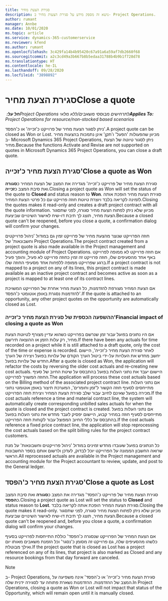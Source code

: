 ```yaml
---
title: סגירת הצעת מחיר
description: נושא זה מספק מידע על סגירת הצעות מחיר ב- Project Operations.
author: rumant
manager: Annbe
ms.date: 10/01/2020
ms.topic: article
ms.service: dynamics-365-customerservice
ms.reviewer: kfend
ms.author: rumant
ms.openlocfilehash: 3c429fa14b4b95420c67a91a6a59af7db2660f68
ms.sourcegitcommit: a2c3cd49a3b667b8b5edaa31788b4b9b1f728d78
ms.translationtype: HT
ms.contentlocale: he-IL
ms.lasthandoff: 09/28/2020
ms.locfileid: "3898892"
---
```

# <a name="close-a-quote"></a><span data-ttu-id="54317-103">סגירת הצעת מחיר</span><span class="sxs-lookup"><span data-stu-id="54317-103">Close a quote</span></span>

<span data-ttu-id="54317-104">_**חל על:** ‏Project Operations לתרחישים מבוססי משאבים/ללא מלאי_</span><span class="sxs-lookup"><span data-stu-id="54317-104">_**Applies To:** Project Operations for resource/non-stocked based scenarios_</span></span>

<span data-ttu-id="54317-105">ניתן לסגור הצעת מחיר של פרוייקט כ'זכייה' או כ'הפסד'.</span><span class="sxs-lookup"><span data-stu-id="54317-105">A project quote can be closed as Won or Lost.</span></span> <span data-ttu-id="54317-106">מכיוון שהפעולות 'הפעל' ו'תקן' אינן נתמכות בהצעות מחיר ב- Microsoft Dynamics 365 Project Operations, ניתן לסגור טיוטה של הצעת מחיר.</span><span class="sxs-lookup"><span data-stu-id="54317-106">Because the functions Activate and Revise are not supported on quotes in Microsoft Dynamics 365 Project Operations, you can close a draft quote.</span></span>

## <a name="close-a-quote-as-won"></a><span data-ttu-id="54317-107">סגירת הצעת מחיר כ'זכייה'</span><span class="sxs-lookup"><span data-stu-id="54317-107">Close a quote as Won</span></span>

<span data-ttu-id="54317-108">סגירת הצעת מחיר של פרוייקט כ'זכייה' מגדירה את המצב של הצעת המחיר כ**סגורה** ואת סיבת המצב כ**זכייה**.</span><span class="sxs-lookup"><span data-stu-id="54317-108">Closing a project quote as Won will set the status of the quote to **Closed** and status reason to **Won**.</span></span> <span data-ttu-id="54317-109">סגירת הצעת מחיר הופכת אותה לזמינה לקריאה בלבד ויוצרת טיוטת חוזה פרוייקט עם כל פרטי הצעת המחיר.</span><span class="sxs-lookup"><span data-stu-id="54317-109">Closing the quotes makes it read-only and creates a draft project contract with all the quote information.</span></span> <span data-ttu-id="54317-110">מכיוון שלא ניתן לפתוח הצעת מחיר סגורה, לפני שתסגור הצעת מחיר, תוצג לך תיבת דו-שיח לאישור השינויים שביצעת.</span><span class="sxs-lookup"><span data-stu-id="54317-110">Because a closed quote can't be reopened, before you close a quote, a confirmation dialog will confirm your changes.</span></span>

<span data-ttu-id="54317-111">חוזה הפרוייקט שנוצר מהצעת מחיר של פרוייקט זמין גם במודול 'ניהול פרוייקטים וחשבונאות' של Project Operations.</span><span class="sxs-lookup"><span data-stu-id="54317-111">The project contract created from a project quote is also made available in the Project management and accounting module of Project Operations.</span></span> <span data-ttu-id="54317-112">אם חוזה פרוייקט לא ממופה לפרוייקט באף אחד מהסעיפים שלו, חוזה פרוייקט זה זמין כחוזה פרוייקט לא פעיל, והופך פעיל ברגע שפרוייקט ממופה ללפחות אחד מסעיפי החוזה שלו.</span><span class="sxs-lookup"><span data-stu-id="54317-112">If a project contract is not mapped to a project on any of its lines, this project contract is made available as an inactive project contract and becomes active as soon as a project is mapped to at least one of its contract lines.</span></span>

<span data-ttu-id="54317-113">אם הצעת המחיר מצורפת להזדמנות, כל הצעת מחיר אחרת של הפרוייקט המשויכת להזדמנות נסגרת באופן אוטומטי כ'הפסד'.</span><span class="sxs-lookup"><span data-stu-id="54317-113">If the quote is attached to an opportunity, any other project quotes on the opportunity are automatically closed as Lost.</span></span>

### <a name="financial-impact-of-closing-a-quote-as-won"></a><span data-ttu-id="54317-114">ההשפעה הכספית של סגירת הצעת מחיר כ'זכייה'</span><span class="sxs-lookup"><span data-stu-id="54317-114">Financial impact of closing a quote as Won</span></span>

<span data-ttu-id="54317-115">אם היו נתונים בפועל עבור זמן שנרשם בפרוייקט כשהוא עדיין מצורף לטיוטת הצעת מחיר, רק עלות הזמן או ההוצאה תירשם.</span><span class="sxs-lookup"><span data-stu-id="54317-115">If there have been any actuals for time recorded on a project while it is still attached to a draft quote, only the cost of the time or expense is recorded.</span></span> <span data-ttu-id="54317-116">לאחר סגירת הצעת מחיר כ'זכייה', היישום יחשב מחדש את העלויות על-ידי ביטול הערך הקודם של עלויות בפועל ויצירה של הערך החדש של עלויות בפועל.</span><span class="sxs-lookup"><span data-stu-id="54317-116">After a quote is closed as Won, the application will refactor the costs by reversing the older cost actuals and re-creating new cost actuals.</span></span> <span data-ttu-id="54317-117">היישום יעבד את נתוני העלות בפועל בהתבסס על שיטת החיוב של סעיף החוזה המשויך לפרוייקט.</span><span class="sxs-lookup"><span data-stu-id="54317-117">The application will process these cost actuals based on the Billing method of the associated project contract line.</span></span> <span data-ttu-id="54317-118">אם נתוני העלות מתייחסים לסעיף חוזה הקשור ל'זמן וחומרים', המערכת תיצור באופן אוטומטי נתוני מכירה בפועל שאינם לחיוב עבור שלב סגירת הצעת המחיר ויצירת חוזה הפרוייקט.</span><span class="sxs-lookup"><span data-stu-id="54317-118">If the cost actuals reference a time and material contract line, the system will automatically create corresponding unbilled sales actuals for when the quote is closed and the project contract is created.</span></span> <span data-ttu-id="54317-119">אם נתוני העלות בפועל מתייחסים לסעיף חוזה במחיר קבוע, היישום יפסיק לעבד מחדש את נתוני העלות בפועל בהתבסס על כללי החיוב המפוצל עבור לקוחות חוזה הפרוייקט.</span><span class="sxs-lookup"><span data-stu-id="54317-119">If the cost actuals reference a fixed price contract line, the application will stop reprocessing the cost actuals based on the split billing rules for the project contract customers.</span></span>

<span data-ttu-id="54317-120">כל הנתונים בפועל‬ שעובדו מחדש זמינים במודול 'ניהול פרוייקטים וחשבונאות' על מנת שרואה החשבון הממונה על הפרוייקט יוכל לבדוק, לעדכן ולרשום אותם בספר החשבונות הראשי.</span><span class="sxs-lookup"><span data-stu-id="54317-120">All reprocessed actuals are available in the Project management and accounting module for the Project accountant to review, update, and post to the General ledger.</span></span> 

## <a name="close-a-quote-as-lost"></a><span data-ttu-id="54317-121">סגירת הצעת מחיר כ'הפסד'</span><span class="sxs-lookup"><span data-stu-id="54317-121">Close a quote as Lost</span></span>

<span data-ttu-id="54317-122">סגירת הצעת מחיר של פרוייקט כ'הפסד' מגדירה את המצב כ**סגורה** ואת סיבת המצב כ**הפסד**.</span><span class="sxs-lookup"><span data-stu-id="54317-122">Closing a project quote as Lost will set the status to **Closed** and status reason to **Lost**.</span></span> <span data-ttu-id="54317-123">סגירת הצעת המחיר הופכת אותה לקריאה בלבד.</span><span class="sxs-lookup"><span data-stu-id="54317-123">Closing the quote makes it read-only.</span></span> <span data-ttu-id="54317-124">מכיוון שלא ניתן לפתוח הצעת מחיר סגורה, לפני שתסגור הצעת מחיר, תוצג לך תיבת דו-שיח לאישור השינויים שביצעת.</span><span class="sxs-lookup"><span data-stu-id="54317-124">Because a closed quote can't be reopened and, before you close a quote, a confirmation dialog will confirm your changes.</span></span>

<span data-ttu-id="54317-125">אם הצעת המחיר של הפרוייקט שנסגרה כ'הפסד' כוללת התייחסות לפרוייקט בסעיף כלשהו מהסעיפים שלה, גם פרוייקט זה מסומן כ'נסגר' וכל הזמנת משאבים מאותו יום ואילך מבוטלת.</span><span class="sxs-lookup"><span data-stu-id="54317-125">If the project quote that is closed as Lost has a project referenced on any of its lines, that project is also marked as Closed and any resource bookings from that day forward are canceled.</span></span>

> [!NOTE]
> <span data-ttu-id="54317-126">ב- Project Operations, סגירת הצעת מחיר כ'זכייה' או כ'הפסד' אינה משפיעה על המצב של ההזדמנות. ההזדמנות נשארת פתוחה עד לסגירה ידנית שלה.</span><span class="sxs-lookup"><span data-stu-id="54317-126">In Project Operations, closing a quote as Won or Lost will not impact that status of the Opportunity, which will remain open until it is manually closed.</span></span>
